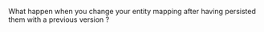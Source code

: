 What happen when you change your entity mapping after having persisted them with a previous version ?

 
